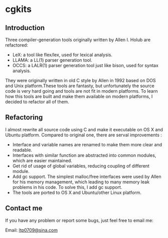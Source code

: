 # cgkits
## Introduction

Three compiler-generation tools originally written by Allen I. Holub are refactored: 

- LeX: a tool like flex/lex, used for lexical analysis.
- LLAMA: a LL(1) parser generation tool.
- OCCS: a LALR(1) parser generation tool just like bison, used for syntax analysis.

They were originally written in old C style by Allen in 1992 based on DOS and Unix platform.These tools are fantasty, but unfortunately the source code is very hard going and tools are not fit in modern platforms. To learn how this tools are built and make them available on modern platforms, I decided to refactor all of them.

## Refactoring

I almost rewrite all source code using C and make it executable on OS X and Ubuntu platform. Compared to original one, there are serval improvements :

- Interface and variable names are renamed to make them more clear and readable.
- Interfaces with similar function are abstracted into common modules, which are easier maintained.
- Get rid of usage of global variables, reducing coupling of different module.
- Add gc support. The simplest malloc/free interfaces were used by Allen for his memory management, which leading to many memory leak problems in his code. To solve this, I add gc support.
- The tools are ported to OS X and Ubuntu/other Linux platform.

## Contact me

If you have any problem or report some bugs, just feel free to email me:

Email: ltp0709@sina.com 

